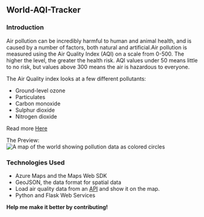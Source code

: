 ## World-AQI-Tracker

### Introduction
<p>Air pollution can be incredibly harmful to human and animal health, and is caused by a number of factors, both natural and artificial.Air pollution is measured using the Air Quality Index (AQI) on a scale from 0-500. The higher the level, the greater the health risk. AQI values under 50 means little to no risk, but values above 300 means the air is hazardous to everyone.</p>

The Air Quality index looks at a few different pollutants:

  - Ground-level ozone
  - Particulates
  - Carbon monoxide
  - Sulphur dioxide
  - Nitrogen dioxide
  
Read more [Here](https://www.airnow.gov/aqi/aqi-basics/)
<p>
  The Preview:
  
  <img src="https://docs.microsoft.com/en-us/learn/advocates/azure-maps-track-air-pollution/media/final-output.png" alt="A map of the world showing pollution data as colored circles">
 </p>

### Technologies Used

  - Azure Maps and the Maps Web SDK
  - GeoJSON, the data format for spatial data
  - Load air quality data from an [API](https://aqicn.org/api/) and show it on the map.
  - Python and Flask Web Services
  
 **Help me make it better by contributing!** 
